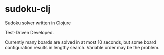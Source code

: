 # sudoku-clj
Sudoku solver written in Clojure

Test-Driven Developed.

Currently many boards are solved in at most 10 seconds, but some board configuration results in lengthy search. Variable order may be the problem.
